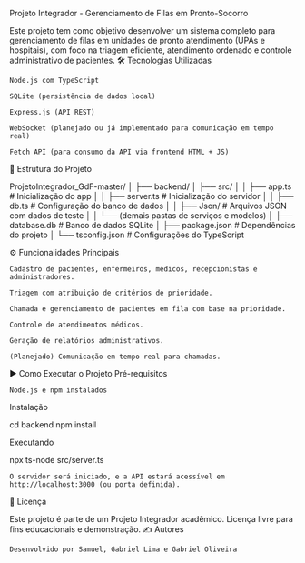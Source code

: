 Projeto Integrador - Gerenciamento de Filas em Pronto-Socorro

Este projeto tem como objetivo desenvolver um sistema completo para gerenciamento de filas em unidades de pronto atendimento (UPAs e hospitais), com foco na triagem eficiente, atendimento ordenado e controle administrativo de pacientes.
🛠 Tecnologias Utilizadas

    Node.js com TypeScript

    SQLite (persistência de dados local)

    Express.js (API REST)

    WebSocket (planejado ou já implementado para comunicação em tempo real)

    Fetch API (para consumo da API via frontend HTML + JS)

📁 Estrutura do Projeto

ProjetoIntegrador_GdF-master/
│
├── backend/
│   ├── src/
│   │   ├── app.ts              # Inicialização do app
│   │   ├── server.ts           # Inicialização do servidor
│   │   ├── db.ts               # Configuração do banco de dados
│   │   ├── Json/               # Arquivos JSON com dados de teste
│   │   └── (demais pastas de serviços e modelos)
│   ├── database.db             # Banco de dados SQLite
│   ├── package.json            # Dependências do projeto
│   └── tsconfig.json           # Configurações do TypeScript

⚙️ Funcionalidades Principais

    Cadastro de pacientes, enfermeiros, médicos, recepcionistas e administradores.

    Triagem com atribuição de critérios de prioridade.

    Chamada e gerenciamento de pacientes em fila com base na prioridade.

    Controle de atendimentos médicos.

    Geração de relatórios administrativos.

    (Planejado) Comunicação em tempo real para chamadas.

▶️ Como Executar o Projeto
Pré-requisitos

    Node.js e npm instalados

Instalação

cd backend
npm install

Executando

npx ts-node src/server.ts

    O servidor será iniciado, e a API estará acessível em http://localhost:3000 (ou porta definida).

📄 Licença

Este projeto é parte de um Projeto Integrador acadêmico. Licença livre para fins educacionais e demonstração.
✍️ Autores

    Desenvolvido por Samuel, Gabriel Lima e Gabriel Oliveira
